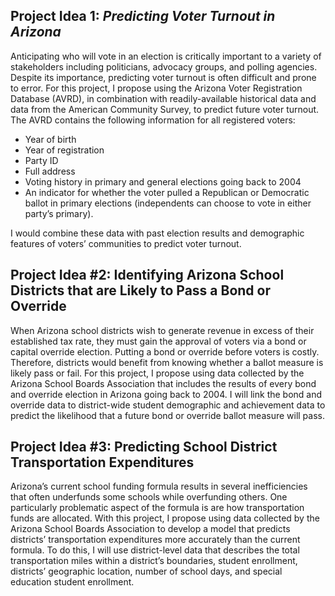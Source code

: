 ## Project Idea 1: *Predicting Voter Turnout in Arizona*



Anticipating who will vote in an election is critically important to a variety of stakeholders including politicians, advocacy groups, and polling agencies.  Despite its importance, predicting voter turnout is often difficult and prone to error.  For this project, I propose using the Arizona Voter Registration Database (AVRD), in combination with readily-available historical data and data from the American Community Survey, to predict future voter turnout.  The AVRD contains the following information for all registered voters:

-	Year of birth
-	Year of registration
-	Party ID
-	Full address 
-	Voting history in primary and general elections going back to 2004
-	An indicator for whether the voter pulled a Republican or Democratic ballot in primary elections (independents can choose to vote in either party’s primary).

I would combine these data with past election results and demographic features of voters’ communities to predict voter turnout.

## Project Idea #2: Identifying Arizona School Districts that are Likely to Pass a Bond or Override

When Arizona school districts wish to generate revenue in excess of their established tax rate, they must gain the approval of voters via a bond or capital override election.  Putting a bond or override before voters is costly.  Therefore, districts would benefit from knowing whether a ballot measure is likely pass or fail.  For this project, I propose using data collected by the Arizona School Boards Association that includes the results of every bond and override election in Arizona going back to 2004.  I will link the bond and override data to district-wide student demographic and achievement data to predict the likelihood that a future bond or override ballot measure will pass.

## Project Idea #3: Predicting School District Transportation Expenditures

Arizona’s current school funding formula results in several inefficiencies that often underfunds some schools while overfunding others.  One particularly problematic aspect of the formula is are how transportation funds are allocated.  With this project, I propose using data collected by the Arizona School Boards Association to develop a model that predicts districts’ transportation expenditures more accurately than the current formula.  To do this, I will use district-level data that describes the total transportation miles within a district’s boundaries, student enrollment, districts’ geographic location, number of school days, and special education student enrollment.
